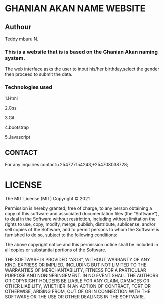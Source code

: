 # GHANIAN AKAN NAME WEBSITE


## Authour
Teddy mburu N.

### This is a website that is is based on the Ghanian Akan naming system.
The web interface asks the user to input his/her birthday,select the gender then proceed to submit the data.

### Technologies used
1.Html

2.Css

3.Git

4.bootstrap

5.Javascript

## CONTACT
For any inquiries 
contact:+254727154243,+254708038728;


# LICENSE
The MIT License (MIT)
Copyright © 2021 <copyright holders>

Permission is hereby granted, free of charge, to any person obtaining a copy of this software and associated documentation files (the “Software”), to deal in the Software without restriction, including without limitation the rights to use, copy, modify, merge, publish, distribute, sublicense, and/or sell copies of the Software, and to permit persons to whom the Software is furnished to do so, subject to the following conditions:

The above copyright notice and this permission notice shall be included in all copies or substantial portions of the Software.

THE SOFTWARE IS PROVIDED “AS IS”, WITHOUT WARRANTY OF ANY KIND, EXPRESS OR IMPLIED, INCLUDING BUT NOT LIMITED TO THE WARRANTIES OF MERCHANTABILITY, FITNESS FOR A PARTICULAR PURPOSE AND NONINFRINGEMENT. IN NO EVENT SHALL THE AUTHORS OR COPYRIGHT HOLDERS BE LIABLE FOR ANY CLAIM, DAMAGES OR OTHER LIABILITY, WHETHER IN AN ACTION OF CONTRACT, TORT OR OTHERWISE, ARISING FROM, OUT OF OR IN CONNECTION WITH THE SOFTWARE OR THE USE OR OTHER DEALINGS IN THE SOFTWARE.
